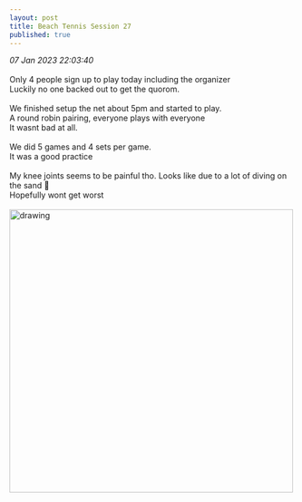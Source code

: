 ```yaml
---
layout: post
title: Beach Tennis Session 27
published: true
---
```

_07 Jan 2023 22:03:40_
<br>
<br>
Only 4 people sign up to play today including the organizer
<br>
Luckily no one backed out to get the quorom.
<br>
<br>
We finished setup the net about 5pm and started to play.
<br>
A round robin pairing, everyone plays with everyone
<br>
It wasnt bad at all. 
<br>
<br>
We did 5 games and 4 sets per game.
<br>
It was a good practice
<br>
<br>
My knee joints seems to be painful tho. Looks like due to a lot of diving on the sand 😬
<br>
Hopefully wont get worst
<br>
<br>
<img src="https://drive.google.com/uc?export=view&id=1Krt4PZvDLYIwx7fdH81Al3Uopk-TioB6" alt="drawing" width="500"/>

